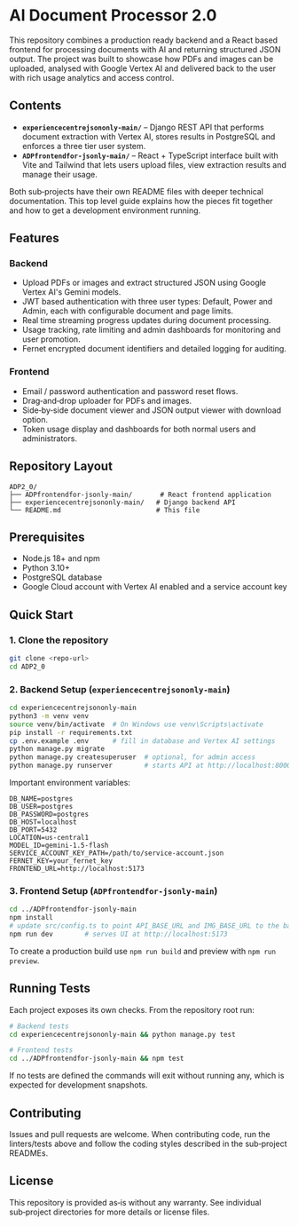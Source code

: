 # AI Document Processor 2.0

This repository combines a production ready backend and a React based frontend for processing documents with AI and returning structured JSON output.  The project was built to showcase how PDFs and images can be uploaded, analysed with Google Vertex AI and delivered back to the user with rich usage analytics and access control.

## Contents

- **`experiencecentrejsononly-main/`** – Django REST API that performs document extraction with Vertex AI, stores results in PostgreSQL and enforces a three tier user system.
- **`ADPfrontendfor-jsonly-main/`** – React + TypeScript interface built with Vite and Tailwind that lets users upload files, view extraction results and manage their usage.

Both sub‑projects have their own README files with deeper technical documentation.  This top level guide explains how the pieces fit together and how to get a development environment running.

## Features

### Backend
- Upload PDFs or images and extract structured JSON using Google Vertex AI's Gemini models.
- JWT based authentication with three user types: Default, Power and Admin, each with configurable document and page limits.
- Real time streaming progress updates during document processing.
- Usage tracking, rate limiting and admin dashboards for monitoring and user promotion.
- Fernet encrypted document identifiers and detailed logging for auditing.

### Frontend
- Email / password authentication and password reset flows.
- Drag‑and‑drop uploader for PDFs and images.
- Side‑by‑side document viewer and JSON output viewer with download option.
- Token usage display and dashboards for both normal users and administrators.

## Repository Layout

```
ADP2_0/
├── ADPfrontendfor-jsonly-main/       # React frontend application
├── experiencecentrejsononly-main/   # Django backend API
└── README.md                        # This file
```

## Prerequisites

- Node.js 18+ and npm
- Python 3.10+
- PostgreSQL database
- Google Cloud account with Vertex AI enabled and a service account key

## Quick Start

### 1. Clone the repository
```bash
git clone <repo-url>
cd ADP2_0
```

### 2. Backend Setup (`experiencecentrejsononly-main`)
```bash
cd experiencecentrejsononly-main
python3 -m venv venv
source venv/bin/activate  # On Windows use venv\Scripts\activate
pip install -r requirements.txt
cp .env.example .env      # fill in database and Vertex AI settings
python manage.py migrate
python manage.py createsuperuser  # optional, for admin access
python manage.py runserver        # starts API at http://localhost:8000
```

Important environment variables:
```env
DB_NAME=postgres
DB_USER=postgres
DB_PASSWORD=postgres
DB_HOST=localhost
DB_PORT=5432
LOCATION=us-central1
MODEL_ID=gemini-1.5-flash
SERVICE_ACCOUNT_KEY_PATH=/path/to/service-account.json
FERNET_KEY=your_fernet_key
FRONTEND_URL=http://localhost:5173
```

### 3. Frontend Setup (`ADPfrontendfor-jsonly-main`)
```bash
cd ../ADPfrontendfor-jsonly-main
npm install
# update src/config.ts to point API_BASE_URL and IMG_BASE_URL to the backend
npm run dev        # serves UI at http://localhost:5173
```

To create a production build use `npm run build` and preview with `npm run preview`.

## Running Tests

Each project exposes its own checks.  From the repository root run:

```bash
# Backend tests
cd experiencecentrejsononly-main && python manage.py test

# Frontend tests
cd ../ADPfrontendfor-jsonly-main && npm test
```

If no tests are defined the commands will exit without running any, which is expected for development snapshots.

## Contributing

Issues and pull requests are welcome.  When contributing code, run the linters/tests above and follow the coding styles described in the sub‑project READMEs.

## License

This repository is provided as‑is without any warranty.  See individual sub‑project directories for more details or license files.


